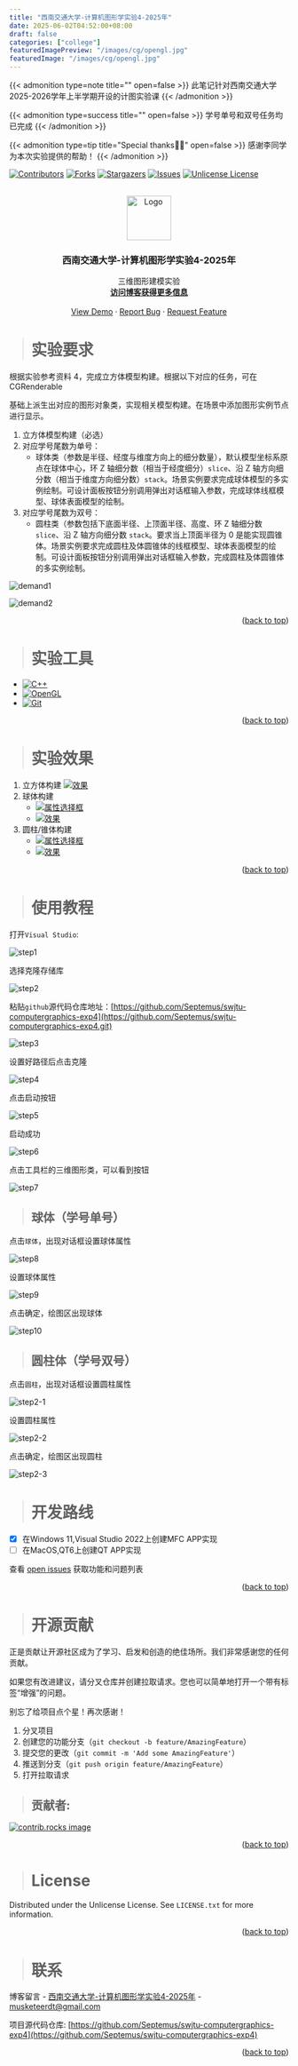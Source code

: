 ```yaml
---
title: "西南交通大学-计算机图形学实验4-2025年"
date: 2025-06-02T04:52:00+08:00
draft: false
categories: ["college"]
featuredImagePreview: "/images/cg/opengl.jpg"
featuredImage: "/images/cg/opengl.jpg"
---
```


{{< admonition type=note title="" open=false >}}
此笔记针对西南交通大学2025-2026学年上半学期开设的计图实验课
{{< /admonition >}}

{{< admonition type=success title="" open=false >}}
学号单号和双号任务均已完成
{{< /admonition >}}

{{< admonition type=tip title="Special thanks👍🏿" open=false >}}
感谢李同学为本次实验提供的帮助！
{{< /admonition >}}

<!-- Improved compatibility of back to top link: See: https://github.com/Septemus/swjtu-computergraphics-exp4/pull/73 -->
<a id="readme-top"></a>
<!--
*** Thanks for checking out the swjtu-computergraphics-exp. If you have a suggestion
*** that would make this better, please fork the repo and create a pull request
*** or simply open an issue with the tag "enhancement".
*** Don't forget to give the project a star!
*** Thanks again! Now go create something AMAZING! :D
-->



<!-- PROJECT SHIELDS -->
<!--
*** I'm using markdown "reference style" links for readability.
*** Reference links are enclosed in brackets [ ] instead of parentheses ( ).
*** See the bottom of this document for the declaration of the reference variables
*** for contributors-url, forks-url, etc. This is an optional, concise syntax you may use.
*** https://www.markdownguide.org/basic-syntax/#reference-style-links
-->
[![Contributors][contributors-shield]][contributors-url]
[![Forks][forks-shield]][forks-url]
[![Stargazers][stars-shield]][stars-url]
[![Issues][issues-shield]][issues-url]
[![Unlicense License][license-shield]][license-url]



<!-- PROJECT LOGO -->
<br />
<div align="center">
  <a href="https://github.com/Septemus/swjtu-computergraphics-exp4">
    <img src="/images/logo.png" alt="Logo" width="80" height="80">
  </a>

  <h3 align="center">西南交通大学-计算机图形学实验4-2025年</h3>

  <p align="center">
    三维图形建模实验
    <br />
    <a href="https://septemus.github.io/computer_graphics_exp4/"><strong>访问博客获得更多信息</strong></a>
    <br />
    <br />
    <a href="https://github.com/Septemus/swjtu-computergraphics-exp4">View Demo</a>
    &middot;
    <a href="https://github.com/Septemus/swjtu-computergraphics-exp4/issues/new?labels=bug&template=bug-report---.md">Report Bug</a>
    &middot;
    <a href="https://github.com/Septemus/swjtu-computergraphics-exp4/issues/new?labels=enhancement&template=feature-request---.md">Request Feature</a>
  </p>
</div>



<!-- ABOUT THE PROJECT -->
> # 实验要求




根据实验参考资料 4，完成立方体模型构建。根据以下对应的任务，可在 CGRenderable

基础上派生出对应的图形对象类，实现相关模型构建。在场景中添加图形实例节点进行显示。

1. 立方体模型构建（必选）
2. 对应学号尾数为单号：
    - 球体类（参数是半径、经度与维度方向上的细分数量），默认模型坐标系原点在球体中心，环 Z 轴细分数（相当于经度细分）`slice`、沿 Z 轴方向细分数（相当于维度方向细分数）`stack`。场景实例要求完成球体模型的多实例绘制。可设计面板按钮分别调用弹出对话框输入参数，完成球体线框模型、球体表面模型的绘制。
3. 对应学号尾数为双号：
    - 圆柱类（参数包括下底面半径、上顶面半径、高度、环 Z 轴细分数 `slice`、沿 Z 轴方向细分数 `stack`。要求当上顶面半径为 0 是能实现圆锥体。场景实例要求完成圆柱及体圆锥体的线框模型、球体表面模型的绘制。可设计面板按钮分别调用弹出对话框输入参数，完成圆柱及体圆锥体的多实例绘制。

![demand1](/images/cg/exp4/demand1.png)

![demand2](/images/cg/exp4/demand2.png)



<p align="right">(<a href="#readme-top">back to top</a>)</p>



> # 实验工具



- [![C++][C++]][C++-url]
- [![OpenGL][OpenGL]][OpenGL-url]
- [![Git][Git]][Git-url]

<p align="right">(<a href="#readme-top">back to top</a>)</p>



<!-- GETTING STARTED -->
> # 实验效果

1. 立方体构建
    [![效果][result]](https://example.com) 
1. 球体构建
    - [![属性选择框][result2]](https://example.com)
    - [![效果][result3]](https://example.com)
1. 圆柱/锥体构建
    - [![属性选择框][result4]](https://example.com)
    - [![效果][result5]](https://example.com)


<p align="right">(<a href="#readme-top">back to top</a>)</p>


> # 使用教程

打开`Visual Studio`:

![step1](/images/step1.png)

选择克隆存储库

![step2](/images/step2.png)

粘贴`github`源代码仓库地址：[https://github.com/Septemus/swjtu-computergraphics-exp4](https://github.com/Septemus/swjtu-computergraphics-exp4.git)

![step3](/images/cg/exp4/step3.png)

设置好路径后点击克隆

![step4](/images/step4.png)

点击启动按钮

![step5](/images/step5.png)

启动成功

![step6](/images/cg/exp4/step6.png)

点击工具栏的三维图形类，可以看到按钮

![step7](/images/cg/exp4/step7.png)

> ## 球体（学号单号）

点击`球体`，出现对话框设置球体属性
    
![step8](/images/cg/exp4/step8.png)


设置球体属性

![step9](/images/cg/exp4/step9.png)

点击确定，绘图区出现球体

![step10](/images/cg/exp4/step10.png)

> ## 圆柱体（学号双号）

点击`圆柱`，出现对话框设置圆柱属性

![step2-1](/images/cg/exp4/step2-1.png)

设置圆柱属性

![step2-2](/images/cg/exp4/step2-2.png)

点击确定，绘图区出现圆柱

![step2-3](/images/cg/exp4/step2-3.png)

<!-- ROADMAP -->
> # 开发路线

- [x] 在Windows 11,Visual Studio 2022上创建MFC APP实现
- [ ] 在MacOS,QT6上创建QT APP实现

查看 [open issues](https://github.com/Septemus/swjtu-computergraphics-exp4/issues) 获取功能和问题列表

<p align="right">(<a href="#readme-top">back to top</a>)</p>



<!-- CONTRIBUTING -->
> # 开源贡献

正是贡献让开源社区成为了学习、启发和创造的绝佳场所。我们非常感谢您的任何贡献。

如果您有改进建议，请分叉仓库并创建拉取请求。您也可以简单地打开一个带有标签“增强”的问题。

别忘了给项目点个星！再次感谢！

1. 分叉项目
2. 创建您的功能分支（`git checkout -b feature/AmazingFeature`）
3. 提交您的更改（`git commit -m 'Add some AmazingFeature'`）
4. 推送到分支（`git push origin feature/AmazingFeature`）
5. 打开拉取请求

> ## 贡献者:

<a href="https://github.com/Septemus/swjtu-computergraphics-exp4/graphs/contributors">
  <img src="https://contrib.rocks/image?repo=septemus/swjtu-computergraphics-exp4" alt="contrib.rocks image" />
</a>

<p align="right">(<a href="#readme-top">back to top</a>)</p>



<!-- LICENSE -->
> # License

Distributed under the Unlicense License. See `LICENSE.txt` for more information.

<p align="right">(<a href="#readme-top">back to top</a>)</p>



<!-- CONTACT -->
> # 联系

博客留言 - [西南交通大学-计算机图形学实验4-2025年](https://septemus.github.io/computer_graphics_exp4/) - [musketeerdt@gmail.com](musketeerdt@gmail.com)

项目源代码仓库: [https://github.com/Septemus/swjtu-computergraphics-exp4](https://github.com/Septemus/swjtu-computergraphics-exp4)

<p align="right">(<a href="#readme-top">back to top</a>)</p>





<!-- MARKDOWN LINKS & IMAGES -->
<!-- https://www.markdownguide.org/basic-syntax/#reference-style-links -->
[contributors-shield]: https://img.shields.io/github/contributors/septemus/swjtu-computergraphics-exp4.svg?style=for-the-badge
[contributors-url]: https://github.com/Septemus/swjtu-computergraphics-exp4/graphs/contributors
[forks-shield]: https://img.shields.io/github/forks/septemus/swjtu-computergraphics-exp4.svg?style=for-the-badge
[forks-url]: https://github.com/Septemus/swjtu-computergraphics-exp4/network/members
[stars-shield]: https://img.shields.io/github/stars/septemus/swjtu-computergraphics-exp4.svg?style=for-the-badge
[stars-url]: https://github.com/Septemus/swjtu-computergraphics-exp4/stargazers
[issues-shield]: https://img.shields.io/github/issues/septemus/swjtu-computergraphics-exp4.svg?style=for-the-badge
[issues-url]: https://github.com/Septemus/swjtu-computergraphics-exp4/issues
[license-shield]: https://img.shields.io/github/license/septemus/swjtu-computergraphics-exp4.svg?style=for-the-badge
[license-url]: https://github.com/Septemus/swjtu-computergraphics-exp4/blob/master/LICENSE.txt
[linkedin-shield]: https://img.shields.io/badge/-LinkedIn-black.svg?style=for-the-badge&logo=linkedin&colorB=555
[linkedin-url]: https://linkedin.com/in/septemus
[product-screenshot]: images/screenshot.png
[result]: /images/cg/exp4/result.png
[result2]: /images/cg/exp4/result2.png
[result3]: /images/cg/exp4/result3.png
[result4]: /images/cg/exp4/result4.png
[result5]: /images/cg/exp4/result5.png
[Next.js]: https://img.shields.io/badge/next.js-000000?style=for-the-badge&logo=nextdotjs&logoColor=white
[C++]: https://img.shields.io/badge/c++-000000?style=for-the-badge&logo=cplusplus&logoColor=white
[C++-url]: https://en.wikipedia.org/wiki/C++
[OpenGL]: https://img.shields.io/badge/opengl-000000?style=for-the-badge&logo=opengl&logoColor=white
[OpenGL-url]: https://www.opengl.org/
[Git]: https://img.shields.io/badge/Git-000000?style=for-the-badge&logo=git&logoColor=white
[Git-url]: https://git-scm.com/downloads
[Next-url]: https://nextjs.org/
[React.js]: https://img.shields.io/badge/React-20232A?style=for-the-badge&logo=react&logoColor=61DAFB
[React-url]: https://reactjs.org/
[Vue.js]: https://img.shields.io/badge/Vue.js-35495E?style=for-the-badge&logo=vuedotjs&logoColor=4FC08D
[Vue-url]: https://vuejs.org/
[Angular.io]: https://img.shields.io/badge/Angular-DD0031?style=for-the-badge&logo=angular&logoColor=white
[Angular-url]: https://angular.io/
[Svelte.dev]: https://img.shields.io/badge/Svelte-4A4A55?style=for-the-badge&logo=svelte&logoColor=FF3E00
[Svelte-url]: https://svelte.dev/
[Laravel.com]: https://img.shields.io/badge/Laravel-FF2D20?style=for-the-badge&logo=laravel&logoColor=white
[Laravel-url]: https://laravel.com
[Bootstrap.com]: https://img.shields.io/badge/Bootstrap-563D7C?style=for-the-badge&logo=bootstrap&logoColor=white
[Bootstrap-url]: https://getbootstrap.com
[JQuery.com]: https://img.shields.io/badge/jQuery-0769AD?style=for-the-badge&logo=jquery&logoColor=white
[JQuery-url]: https://jquery.com 